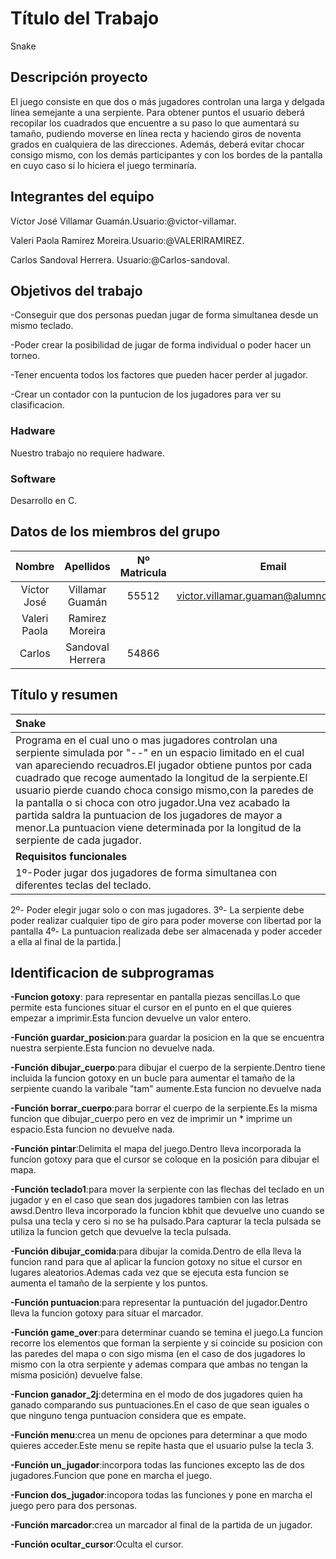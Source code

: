 ﻿# Título del Trabajo
 Snake
## Descripción proyecto
El juego consiste en que dos o más jugadores controlan una larga y delgada línea semejante a una serpiente. Para obtener puntos el usuario deberá recopilar los cuadrados que encuentre a su paso lo que aumentará su tamaño, pudiendo moverse en línea recta y haciendo giros de noventa grados en cualquiera de las direcciones. Además, deberá evitar chocar consigo mismo, con los demás participantes y con los bordes de la pantalla en cuyo caso si lo hiciera el juego terminaría.

## Integrantes del equipo

Víctor José Villamar Guamán.Usuario:@victor-villamar.<p>
Valeri Paola Ramirez Moreira.Usuario:@VALERIRAMIREZ.<p>
Carlos Sandoval Herrera.
Usuario:@Carlos-sandoval.<p>

## Objetivos del trabajo
-Conseguir que dos personas puedan jugar de forma simultanea desde un mismo teclado.<p>
-Poder crear la posibilidad de jugar de forma individual o poder hacer un torneo.<p>
-Tener encuenta todos los factores que pueden hacer perder al jugador.<p>
-Crear un contador con la puntucion de los jugadores para ver su clasificacion.<p>
### Hadware
Nuestro trabajo no requiere hadware.
### Software
Desarrollo en C.

## Datos de los miembros del grupo
|Nombre|Apellidos|Nº Matricula|Email|
| :-------------: | :-------------: |:-------------: |:-------------: |
|Víctor José|Villamar Guamán|55512|victor.villamar.guaman@alumnos.upm.es|
|Valeri Paola|Ramirez Moreira|     |                                     |
|Carlos|Sandoval Herrera|54866|                                     |

## Título y resumen

|Snake|
| :------------- |
|Programa en el cual uno o mas jugadores controlan una serpiente simulada por "--" en un espacio limitado en el cual van apareciendo recuadros.El jugador obtiene puntos por cada cuadrado que recoge aumentado la longitud de la serpiente.El usuario pierde cuando choca consigo mismo,con la paredes de la pantalla o si choca con otro jugador.Una vez acabado la partida saldra la puntuacion de los jugadores de mayor a menor.La puntuacion viene determinada por la longitud de la serpiente de cada jugador.|
|**Requisitos funcionales**|
|1º-Poder jugar dos jugadores de forma simultanea con diferentes teclas del teclado.
2º- Poder elegir jugar solo o con mas jugadores.
3º- La serpiente debe poder realizar cualquier tipo de giro para poder moverse con libertad por la pantalla
4º- La puntuacion realizada debe ser almacenada y poder acceder a ella al final de la partida.|

## Identificacion de  subprogramas
<b>-Funcion gotoxy</b>: para representar en pantalla piezas sencillas.Lo que permite esta funciones situar el cursor en el punto en el que quieres empezar a imprimir.Esta funcion devuelve un valor entero.<p>
<b>-Función guardar_posicion</b>:para guardar la posicion en la que se encuentra nuestra serpiente.Esta funcion no devuelve nada.<p>
<b>-Función dibujar_cuerpo</b>:para dibujar el cuerpo de la serpiente.Dentro tiene incluida la funcion gotoxy en un bucle para aumentar el tamaño de la serpiente cuando la varibale "tam" aumente.Esta funcion no devuelve nada<p>
<b>-Función borrar_cuerpo</b>:para borrar el cuerpo de la serpiente.Es la misma funcion que dibujar_cuerpo pero en vez de imprimir un * imprime un espacio.Esta funcion no devuelve nada.<p>
<b>-Función pintar</b>:Delimita el mapa del juego.Dentro lleva incorporada la funcíon gotoxy para que el cursor se coloque en la posición para dibujar el mapa.<p>
<b>-Función teclado1</b>:para mover la serpiente con las flechas del teclado en un jugador y en el caso que sean dos jugadores tambien con las letras awsd.Dentro lleva incorporado la funcion kbhit que devuelve uno cuando se pulsa una tecla y cero si no se ha pulsado.Para capturar la tecla pulsada se utiliza la funcion getch que devuelve la tecla pulsada.<p>
<b>-Función dibujar_comida</b>:para dibujar la comida.Dentro de ella lleva la funcion rand para que al aplicar la funcion gotoxy no situe el cursor en lugares aleatorios.Ademas cada vez que se ejecuta esta funcion se aumenta el tamaño de la serpiente y los puntos.<p>
<b>-Función puntuacion</b>:para representar la puntuación del jugador.Dentro lleva la funcion gotoxy para situar el marcador.<p>
<b>-Función game_over</b>:para determinar cuando se temina el juego.La funcion recorre los elementos que forman la serpiente y si coincide su posicion con las paredes del mapa o con sigo misma (en el caso de dos jugadores lo mismo con la otra serpiente y ademas compara que ambas no tengan la misma posición) devuelve false.<p>
<b>-Funcion ganador_2j</b>:determina en el modo de dos jugadores quien ha ganado comparando sus puntuaciones.En el caso de que sean iguales o que ninguno tenga puntuacion considera que es empate.<p>
<b>-Función menu</b>:crea un menu de opciones para determinar a que modo quieres acceder.Este menu se repite hasta que el usuario pulse la tecla 3.<p>
<b>-Función un_jugador</b>:incorpora todas las funciones excepto las de dos jugadores.Funcion que pone en marcha el juego.<p>
<b>-Funcion dos_jugador</b>:incopora todas las funciones y pone en marcha el juego pero para dos personas.<p>
<b>-Función marcador</b>:crea un marcador al final de la partida de un jugador.<p>
<b>-Función ocultar_cursor</b>:Oculta el cursor.<p>




